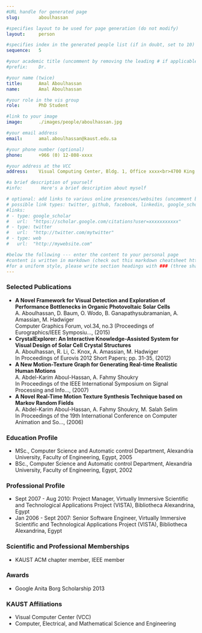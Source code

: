 ```yaml
---
#URL handle for generated page
slug:       aboulhassan

#specifies layout to be used for page generation (do not modify)
layout: 	person

#specifies index in the generated people list (if in doubt, set to 10)
sequence:	5

#your academic title (uncomment by removing the leading # if applicable)
#prefix:    Dr.

#your name (twice)
title:		Amal Aboulhassan
name:       Amal Aboulhassan

#your role in the vis group
role:       PhD Student

#link to your image
image:      ./images/people/aboulhassan.jpg

#your email address
email:      amal.aboulhassan@kaust.edu.sa

#your phone number (optional)
phone:      +966 (0) 12-808-xxxx

#your address at the VCC
address:    Visual Computing Center, Bldg. 1, Office xxxx<br>4700 King Abdullah University of Science and Technology<br>Thuwal 23955-6900, Saudi Arabia

#a brief description of yourself
#info:       Here's a brief description about myself

# optional: add links to various online presences/websites (uncomment by removing the leading # if applicable)
# possible link types: twitter, github, facebook, linkedin, google_scholar, google_plus, instagram, skype, youtube, vimeo, flickr, web (use the latter for all other link types)
#links:
# - type: google_scholar
#   url:  "https://scholar.google.com/citations?user=xxxxxxxxxxx"
# - type: twitter
#   url:  "http://twitter.com/mytwitter"
# - type: web
#   url:  "http://mywebsite.com"

#below the following --- enter the content to your personal page
#content is written in markdown (check out this markdown cheatsheet https://github.com/adam-p/markdown-here/wiki/Markdown-Cheatsheet)
#for a uniform style, please write section headings with ### (three sharps)
---
```

### Selected Publications
- **A Novel Framework for Visual Detection and Exploration of Performance Bottlenecks in Organic Photovoltaic Solar Cells**  
A. Aboulhassan, D. Baum, O. Wodo, B. Ganapathysubramanian, A. Amassian, M. Hadwiger  
Computer Graphics Forum, vol.34, no.3 (Proceedings of Eurographics/IEEE Symposiu..., (2015)
- **CrystalExplorer: An Interactive Knowledge-Assisted System for Visual Design of Solar Cell Crystal Structures**  
A. Aboulhassan, R. Li, C. Knox, A. Amassian, M. Hadwiger  
In Proceedings of Eurovis 2012 Short Papers; pp. 31-35, (2012)
- **A New Motion-Texture Graph for Generating Real-time Realistic Human Motions**  
A. Abdel-Karim Aboul-Hassan, A. Fahmy Shoukry  
In Proceedings of the IEEE International Symposium on Signal Processing and Info..., (2007)
- **A Novel Real-Time Motion Texture Synthesis Technique based on Markov Random Fields**  
A. Abdel-Karim Aboul-Hassan, A. Fahmy Shoukry, M. Salah Selim  
In Proceedings of the 19th International Conference on Computer Animation and So..., (2006)

### Education Profile
- MSc., Computer Science and Automatic control Department, Alexandria University, Faculty of Engineering, Egypt, 2005
- BSc., Computer Science and Automatic control Department, Alexandria University, Faculty of Engineering, Egypt, 2002

### Professional Profile
- Sept 2007 - Aug 2010: Project Manager, Virtually Immersive Scientific and Technological Applications Project (VISTA), Bibliotheca Alexandrina, Egypt  
- Jan 2006 - Sept 2007: Senior Software Engineer, Virtually Immersive Scientific and Technological Applications Project (VISTA), Bibliotheca Alexandrina, Egypt

### Scientific and Professional Memberships
- KAUST ACM chapter member, IEEE member

### Awards
- ​Google Anita Borg Scholarship 2013

### KAUST Affiliations
- Visual Computer Center (VCC)
- Computer, Electrical, and Mathematical Science and Engineering